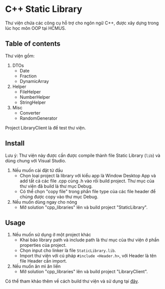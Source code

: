 # C++ Static Library
Thư viện chứa các công cụ hỗ trợ cho ngôn ngữ C++, được xây dựng trong lúc học môn OOP tại HCMUS.

## Table of contents
Thư viện gồm:
1. DTOs
	- Date
	- Fraction
	- DynamicArray
2. Helper
	- FileHelper
	- NumberHelper
	- StringHelper
3. Misc
	- Converter
	- RandomGenerator

Project LibraryClient là để test thư viện.

## Install
Lưu ý: Thư viện này được cần được compile thành file Static Library (`lib`) và dùng chung với Visual 
Studio. 
1. Nếu muốn cài đặt từ đầu
	- Chọn loại project là library với kiểu app là Window Desktop App và add tất cả các file .cpp cùng .h vào rồi build project. Thư mục của thư viện đã build là thư mục Debug.
	- Có thể chọn "copy file" trong phần file type của các file header để chúng được copy vào thư mục Debug.
2. Nếu muốn dùng ngay cho nóng
	- Mở solution "cpp_libraries" lên và build project "StaticLibrary".

## Usage
1. Nếu muốn sử dụng ở một project khác
	- Khai báo library path và include path là thư mục của thư viện ở phần properties của project. 
	- Chọn input cho linker là file `StaticLibrary.lib`.
	- Import thư viện với cú pháp `#include <Header.h>`, với Header là tên file Header cần import.
2. Nếu muốn ăn mì ăn liền
	- Mở solution "cpp_libraries" lên và build project "LibraryClient".

Có thể tham khảo thêm về cách build thư viện và sử dụng tại [đây](https://docs.microsoft.com/en-us/cpp/build/walkthrough-creating-and-using-a-static-library-cpp?view=msvc-170).

